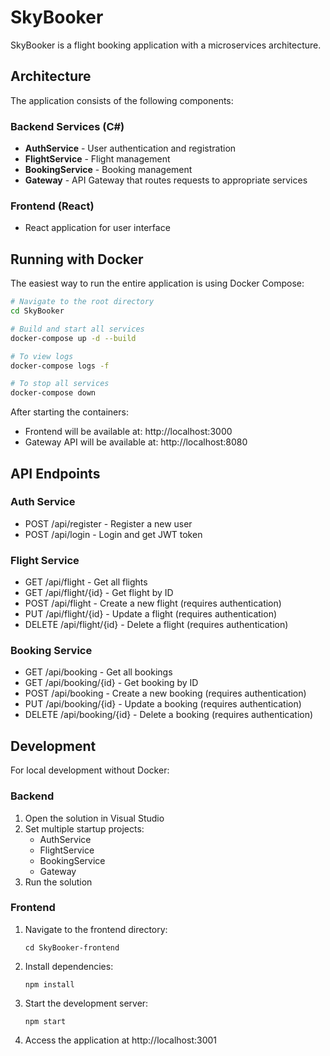 # SkyBooker

SkyBooker is a flight booking application with a microservices architecture.

## Architecture

The application consists of the following components:

### Backend Services (C#)
- **AuthService** - User authentication and registration
- **FlightService** - Flight management
- **BookingService** - Booking management
- **Gateway** - API Gateway that routes requests to appropriate services

### Frontend (React)
- React application for user interface

## Running with Docker

The easiest way to run the entire application is using Docker Compose:

```bash
# Navigate to the root directory
cd SkyBooker

# Build and start all services
docker-compose up -d --build

# To view logs
docker-compose logs -f

# To stop all services
docker-compose down
```

After starting the containers:
- Frontend will be available at: http://localhost:3000
- Gateway API will be available at: http://localhost:8080

## API Endpoints

### Auth Service
- POST /api/register - Register a new user
- POST /api/login - Login and get JWT token

### Flight Service
- GET /api/flight - Get all flights
- GET /api/flight/{id} - Get flight by ID
- POST /api/flight - Create a new flight (requires authentication)
- PUT /api/flight/{id} - Update a flight (requires authentication)
- DELETE /api/flight/{id} - Delete a flight (requires authentication)

### Booking Service
- GET /api/booking - Get all bookings
- GET /api/booking/{id} - Get booking by ID
- POST /api/booking - Create a new booking (requires authentication)
- PUT /api/booking/{id} - Update a booking (requires authentication)
- DELETE /api/booking/{id} - Delete a booking (requires authentication)

## Development

For local development without Docker:

### Backend

1. Open the solution in Visual Studio
2. Set multiple startup projects:
   - AuthService
   - FlightService
   - BookingService
   - Gateway
3. Run the solution

### Frontend

1. Navigate to the frontend directory:
   ```
   cd SkyBooker-frontend
   ```
2. Install dependencies:
   ```
   npm install
   ```
3. Start the development server:
   ```
   npm start
   ```
4. Access the application at http://localhost:3001